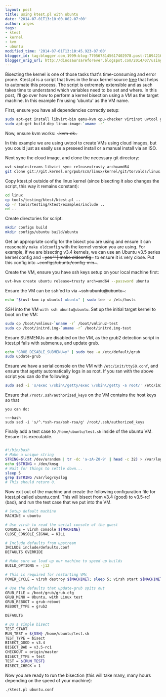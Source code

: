 ```yaml
---
layout: post
title: using ktest.pl with ubuntu
date: '2014-07-01T13:10:00.002-07:00'
author: arges
tags:
- ktest
- kernel
- kvm
- ubuntu
modified_time: '2014-07-01T13:10:45.923-07:00'
blogger_id: tag:blogger.com,1999:blog-7705678145617402978.post-7189421098293937654
blogger_orig_url: http://dinosaursareforever.blogspot.com/2014/07/using-ktestpl-with-ubuntu.html
---
```


Bisecting the kernel is one of those tasks that's time-consuming and error prone.
Ktest.pl is a script that lives in the linux kernel source [tree][1] that helps
to automate this process. The script is extremely extensible and as
such takes time to understand which variables need to be set and where. In this
post, I'll go over how to perform a kernel bisection using a VM as the target
machine. In this example I'm using 'ubuntu' as the VM name.

First, ensure you have all dependencies correctly setup:

~~~bash
sudo apt-get install libvirt-bin qemu-kvm cpu-checker virtinst uvtool git
sudo apt-get build-dep linux-image-`uname -r`
~~~

Now, ensure kvm works: ~~~kvm-ok~~~

In this example we are using uvtool to create VMs using cloud images, but you
could just as easily use a preseed install or a manual install via an ISO.

Next sync the cloud image, and clone the necessary git directory:

~~~bash
uvt-simplestreams-libvirt sync release=trusty arch=amd64
git clone git://git.kernel.org/pub/scm/linux/kernel/git/torvalds/linux.git linux.git
~~~

Copy ktest.pl outside of the linux kernel (since bisecting it also changes the
script, this way it remains constant):

~~~bash
cd linux
cp tools/testing/ktest/ktest.pl ..
cp -r tools/testing/ktest/examples/include ..
cd ..
~~~

Create directories for script:

~~~bash
mkdir configs build
mkdir configs/ubuntu build/ubuntu
~~~

Get an appropriate config for the bisect you are using and ensure it can
reasonably `make oldconfig` with the kernel version you are using. For example,
if we are bisecting v3.4 kernels, we can use an Ubuntu v3.5 series kernel config
and ~~~yes '' | make oldconfig~~~ to ensure it is very close. Put this config
into ~~~configs/ubuntu/config-min~~~.

Create the VM, ensure you have ssh keys setup on your local machine first:

~~~bash
uvt-kvm create ubuntu release=trusty arch=amd64 --password ubuntu
~~~

Ensure the VM can be ssh'ed to via ~~~ssh ubuntu@ubuntu~~~:

~~~bash
echo "$(uvt-kvm ip ubuntu) ubuntu" | sudo tee -a /etc/hosts
~~~

SSH into the VM `with ssh ubuntu@ubuntu`.
Set up the initial target kernel to boot on the VM:

~~~bash
sudo cp /boot/vmlinuz-`uname -r` /boot/vmlinuz-test
sudo cp /boot/initrd.img-`uname -r` /boot/initrd.img-test
~~~

Ensure SUBMENUs are disabled on the VM, as the grub2 detection script in ktest.pl
fails with submenus, and update grub.

~~~bash
echo "GRUB_DISABLE_SUBMENU=y" | sudo tee -a /etc/default/grub
sudo update-grub
~~~

Ensure we have a serial console on the VM with `/etc/init/ttyS0.conf`, and ensure
that agetty automatically logs in as root. If you ran with the above script you
can do the following:

~~~bash
sudo sed -i 's/exec \/sbin\/getty/exec \/sbin\/getty -a root/' /etc/init/ttyS0.conf
~~~

Ensure that `/root/.ssh/authorized_keys` on the VM contains the host keys so that
~~~ssh root@ubuntu~~~ works automatically. If you are using the above commands
you can do:

~~~bash
sudo sed -i 's/^.*ssh-rsa/ssh-rsa/g' /root/.ssh/authorized_keys
~~~

Finally add a test case to `/home/ubuntu/test.sh` inside of the ubuntu VM. Ensure
it is executable.

~~~bash

#!/bin/bash
# Make a unique string
STRING=$(cat /dev/urandom | tr -dc 'a-zA-Z0-9' | head -c 32) > /var/log/syslog
echo $STRING > /dev/kmsg
# Wait for things to settle down...
sleep 5
grep $STRING /var/log/syslog
# This should return 0.
~~~

Now exit out of the machine and create the following configuration file for
ktest.pl called ubuntu.conf. This will bisect from v3.4 (good) to v3.5-rc1
(bad), and run the test case that we put into the VM.

~~~bash
# Setup default machine
MACHINE = ubuntu

# Use virsh to read the serial console of the guest
CONSOLE = virsh console ${MACHINE}
CLOSE_CONSOLE_SIGNAL = KILL

# Include defaults from upstream
INCLUDE include/defaults.conf
DEFAULTS OVERRIDE

# Make sure we load up our machine to speed up builds
BUILD_OPTIONS = -j12

# This is required for restarting VMs
POWER_CYCLE = virsh destroy ${MACHINE}; sleep 5; virsh start ${MACHINE}

# Use the defaults that update-grub spits out
GRUB_FILE = /boot/grub/grub.cfg
GRUB_MENU = Ubuntu, with Linux test
GRUB_REBOOT = grub-reboot
REBOOT_TYPE = grub2

DEFAULTS

# Do a simple bisect
TEST_START
RUN_TEST = ${SSH} /home/ubuntu/test.sh
TEST_TYPE = bisect
BISECT_GOOD = v3.4
BISECT_BAD = v3.5-rc1
CHECKOUT = origin/master
BISECT_TYPE = test
TEST = ${RUN_TEST}
BISECT_CHECK = 1

~~~

Now you are ready to run the bisection (this will take many, many hours depending on the
speed of your machine):

~~~bash
./ktest.pl ubuntu.conf
~~~

[1]: http://git.kernel.org/cgit/linux/kernel/git/torvalds/linux.git/tree/tools/testing/ktest?id=HEAD

